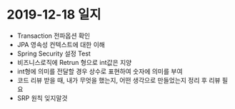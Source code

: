 # 2019-12-18 일지 



- Transaction 전파옵션 확인
- JPA 영속성 컨텍스트에 대한 이해
- Spring Security 설정 Test 
- 비즈니스로직에 Retrun 형으로 int값은 지양 
- int형에 의미를 전달할 경우 상수로 표현하여 숫자에 의미를 부여 
- 코드 리뷰 받을 때, 내가 무엇을 했는지, 어떤 생각으로 만들었는지 정리 후 리뷰 필요 
- SRP 원칙 잊지말것 